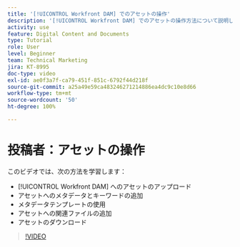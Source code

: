 ```yaml
---
title: '[!UICONTROL Workfront DAM] でのアセットの操作'
description: '[!UICONTROL Workfront DAM] でのアセットの操作方法について説明します。'
activity: use
feature: Digital Content and Documents
type: Tutorial
role: User
level: Beginner
team: Technical Marketing
jira: KT-8995
doc-type: video
exl-id: ae0f3a7f-ca79-451f-851c-6792f44d218f
source-git-commit: a25a49e59ca483246271214886ea4dc9c10e8d66
workflow-type: tm+mt
source-wordcount: '50'
ht-degree: 100%

---
```


# 投稿者：アセットの操作

このビデオでは、次の方法を学習します：

* [!UICONTROL Workfront DAM] へのアセットのアップロード
* アセットへのメタデータとキーワードの追加
* メタデータテンプレートの使用
* アセットへの関連ファイルの追加
* アセットのダウンロード

>[!VIDEO](https://video.tv.adobe.com/v/335255/?quality=12&learn=on)
